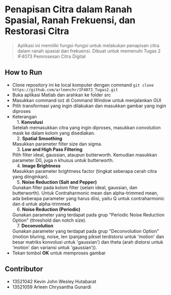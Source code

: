 # Penapisan Citra dalam Ranah Spasial, Ranah Frekuensi, dan Restorasi Citra
> Aplikasi ini memiliki fungsi-fungsi untuk melakukan penapisan citra dalam ranah spasial dan frekuensi. Dibuat untuk memenuhi Tugas 2 IF4073 Pemrosesan Citra Digital

## How to Run
- Clone repository ini ke local komputer dengan command `git clone https://github.com/arleenchr/IF4073_Tugas2.git`
- Buka aplikasi Matlab dan arahkan ke folder src
- Masukkan command `GUI` di Command Window untuk menjalankan GUI
- Pilih transformasi yang ingin dilakukan dan masukkan gambar yang ingin diproses
- Keterangan <br>
&emsp;1. <b>Konvolusi</b> <br>
Setelah memasukkan citra yang ingin diproses, masukkan convolution mask ke dalam kolom yang disediakan. <br>
&emsp;2. <b>Spatial Smoothing</b> <br>
Masukkan parameter filter size dan sigma.<br>
&emsp;3. <b>Low and High Pass Filtering</b><br>
Pilih filter ideal, gaussian, ataupun butterworth. Kemudian masukkan parameter D0, juga n khusus untuk butterworth. <br>
&emsp;4. <b>Image Brightness</b><br>
Masukkan parameter brightness factor (tingkat seberapa cerah citra yang diinginkan). <br>
&emsp;5. <b>Noise Reduction (Salt and Pepper)</b><br>
Gunakan filter pada kolom filter (selain ideal, gaussian, dan butterworth). Untuk Contraharmonic mean dan alpha-trimmed mean, ada beberapa parameter yang harus diisi, yaitu Q untuk contraharmonic dan d untuk alpha-trimmed. <br>
&emsp;6. <b>Noise Reduction (Periodic)</b><br>
Gunakan parameter yang terdapat pada grup "Periodic Noise Reduction Option" (threshold dan notch size). <br>
&emsp;7. <b>Deconvolution</b><br>
Gunakan parameter yang terdapat pada grup "Deconvolution Option" (motion bluring, noise, len (panjang piksel terdistorsi untuk 'motion' dan besar matriks konvolusi untuk 'gaussian') dan theta (arah distorsi untuk 'motion' dan variansi untuk 'gaussian')). 
- Tekan tombol <b>OK</b> untuk memproses gambar


## Contributor
- 13521042 Kevin John Wesley Hutabarat
- 13521059 Arleen Chrysantha Gunardi
